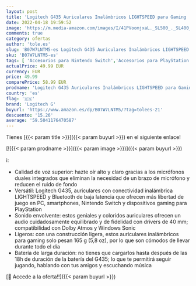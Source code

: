 ```yaml
---
layout: post
title: 'Logitech G435 Auriculares Inalámbricos LIGHTSPEED para Gaming  Ligeros  micrófono integrado  Batería de 18 horas  Compatibles con Dolby Atmos  Bluetooth  PC  PS4  PS5  Móvil  Nintendo Switch - Negro'
date: 2022-04-18 19:59:52
image: 'https://m.media-amazon.com/images/I/41PVoomjxaL._SL500_._SL400_.jpg'
comments: true
category: ofertas
author: 'tole.es'
slug: 'B07W7LNTM5-es Logitech G435 Auriculares Inalámbricos LIGHTSPEED para...'
sku: 'B07W7LNTM5-es'
tags: [ 'Accesorios para Nintendo Switch','Accesorios para PlayStation 4','Auriculares gaming con micrófono para PlayStation 4','Auriculares gaming para Nintendo Switch','Auriculares y accesorios','Electrónica','Hardware y juegos para Nintendo Switch','Hardware y juegos para PlayStation 4','Videojuegos','logitech g','nintendo','ps4','ps5','🇪🇸', ]
actualPrice: 49.99 EUR
currency: EUR
price: 49.99
comparePrice: 58.99 EUR
prodname: 'Logitech G435 Auriculares Inalámbricos LIGHTSPEED para Gaming  Ligeros  micrófono integrado  Batería de 18 horas  Compatibles con Dolby Atmos  Bluetooth  PC  PS4  PS5  Móvil  Nintendo Switch - Negro'
country: 'es'
flag: '🇪🇸'
brand: 'Logitech G'
buyurl: 'https://www.amazon.es/dp/B07W7LNTM5/?tag=tolees-21'
descuento: '15.26'
average: '59.5041176470587'
---
```


Tienes [{{< param title >}}]({{< param buyurl >}}) en el siguiente enlace!

[![{{< param prodname >}}]({{< param image >}})]({{< param buyurl >}})

ℹ️:

- Calidad de voz superior: hazte oír alto y claro gracias a los micrófonos duales integrados que eliminan la necesidad de un brazo de micrófono y reducen el ruido de fondo
- Versátil: Logitech G435, auriculares con conectividad inalámbrica LIGHTSPEED y Bluetooth de baja latencia que ofrecen más libertad de juego en PC, smartphones, Nintendo Switch y dispositivos gaming para PlayStation
- Sonido envolvente: estos geniales y coloridos auriculares ofrecen un audio cuidadosamente equilibrado y de fidelidad con drivers de 40 mm; compatibilidad con Dolby Atmos y Windows Sonic
- Ligeros: con una construcción ligera, estos auriculares inalámbricos para gaming solo pesan 165 g (5,8 oz), por lo que son cómodos de llevar durante todo el día
- Batería de larga duración: no tienes que cargarlos hasta después de las 18h de duración de la batería del G435; lo que te permitirá seguir jugando, hablando con tus amigos y escuchando música

[🛒 Accede a la oferta!!]({{< param buyurl >}})
